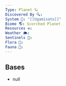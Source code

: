 ```yaml
---
Type: Planet 🪐
Discovered By 🔍: 
System 🔆: "[[Ugamisato]]"
Biome 🌎: Scorched Planet
Resources ⚒️: 
Weather 🌦️: 
Sentinels 🚨: 
Flora 🌿: 
Fauna 🐾:
---
```

## Bases
- null